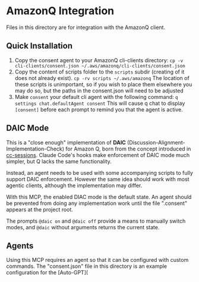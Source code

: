 # AmazonQ Integration

Files in this directory are for integration with the AmazonQ client.

## Quick Installation

1. Copy the consent agent to your AmazonQ cli-clients directory:
   `cp -v cli-clients/consent.json ~/.aws/amazonq/cli-clients/consent.json`
2. Copy the content of scripts folder to the `scripts` subdir (creating of it does not already exist).
   `cp -rv scripts ~/.aws/amazonq`
   The location of these scripts is unimportant, so if you wish to place them elsewhere you may do so, but the paths in the consent.json will need to be adjusted
1. Make `consent` your default cli agent with the following command:
   `q settings chat.defaultAgent consent`
   This will cause q chat to display `[consent]` before each prompt to remind you that the agent is active.


## DAIC Mode

This is a "close enough" implementation of **DAIC** (Discussion-Alignment-Implementation-Check) for Amazon Q, born from the concept introduced in [cc-sessions](https://github.com/GWUDCAP/cc-sessions). Claude Code's hooks make enforcement of DAIC mode much simpler, but Q lacks the same functionality.

Instead, an agent needs to be used with some accompanying scripts to fully support DAIC enforcement. However the same idea should work with most agentic clients, although the implementation may differ.

With this MCP, the enabled DIAC mode is the default state. An agent should be prevented from doing any implementation work until the file ".consent" appears at the project root.

The prompts `@daic on` and `@daic off` provide a means to manually switch modes, and `@daic` without arguments returns the current state.

## Agents

Using this MCP requires an agent so that it can be configured with custom commands. The "consent.json" file in this directory is an example configuration for the [Auto-GPT](
